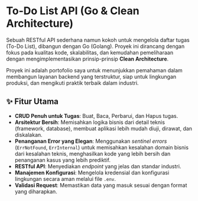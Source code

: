 # To-Do List API (Go & Clean Architecture)

Sebuah RESTful API sederhana namun kokoh untuk mengelola daftar tugas (To-Do List), dibangun dengan Go (Golang). Proyek ini dirancang dengan fokus pada kualitas kode, skalabilitas, dan kemudahan pemeliharaan dengan mengimplementasikan prinsip-prinsip **Clean Architecture**.

Proyek ini adalah portofolio saya untuk menunjukkan pemahaman dalam membangun layanan backend yang terstruktur, siap untuk lingkungan produksi, dan mengikuti praktik terbaik dalam industri.

## ✨ Fitur Utama

-   **CRUD Penuh untuk Tugas**: Buat, Baca, Perbarui, dan Hapus tugas.
-   **Arsitektur Bersih**: Memisahkan logika bisnis dari detail teknis (framework, database), membuat aplikasi lebih mudah diuji, dirawat, dan diskalakan.
-   **Penanganan Error yang Elegan**: Menggunakan *sentinel errors* (`ErrNotFound`, `ErrInternal`) untuk memisahkan kesalahan domain bisnis dari kesalahan teknis, menghasilkan kode yang lebih bersih dan penanganan kasus yang lebih prediktif.
-   **RESTful API**: Menyediakan *endpoint* yang jelas dan standar industri.
-   **Manajemen Konfigurasi**: Mengelola kredensial dan konfigurasi lingkungan secara aman melalui file `.env`.
-   **Validasi Request**: Memastikan data yang masuk sesuai dengan format yang diharapkan.
